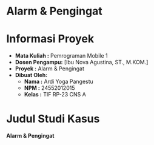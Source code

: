 # Alarm & Pengingat
# Informasi Proyek
- **Mata Kuliah   :** Pemrograman Mobile 1
- **Dosen Pengampu:** [Ibu Nova Agustina, ST., M.KOM.]
- **Proyek        :** Alarm & Pengingat
- **Dibuat Oleh:**    
    - **Nama   :** Ardi Yoga Pangestu
    - **NPM    :** 24552012015
    - **Kelas  :** TIF RP-23 CNS A
# Judul Studi Kasus
**Alarm & Pengingat**
